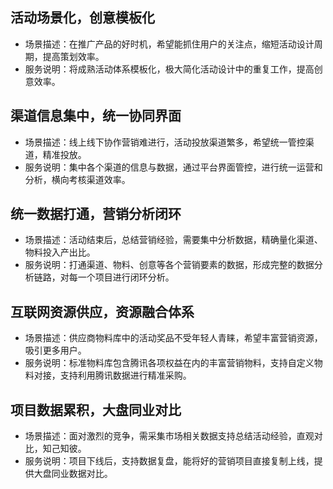 ## 活动场景化，创意模板化
- 场景描述：在推广产品的好时机，希望能抓住用户的关注点，缩短活动设计周期，提高策划效率。
- 服务说明：将成熟活动体系模板化，极大简化活动设计中的重复工作，提高创意效率。

## 渠道信息集中，统一协同界面
- 场景描述：线上线下协作营销难进行，活动投放渠道繁多，希望统一管控渠道，精准投放。
- 服务说明：集中各个渠道的信息与数据，通过平台界面管控，进行统一运营和分析，横向考核渠道效率。

## 统一数据打通，营销分析闭环
- 场景描述：活动结束后，总结营销经验，需要集中分析数据，精确量化渠道、物料投入产出比。
- 服务说明：打通渠道、物料、创意等各个营销要素的数据，形成完整的数据分析链路，对每一个项目进行闭环分析。

## 互联网资源供应，资源融合体系
- 场景描述：供应商物料库中的活动奖品不受年轻人青睐，希望丰富营销资源，吸引更多用户。
- 服务说明：标准物料库包含腾讯各项权益在内的丰富营销物料，支持自定义物料对接，支持利用腾讯数据进行精准采购。

## 项目数据累积，大盘同业对比
- 场景描述：面对激烈的竞争，需采集市场相关数据支持总结活动经验，直观对比，知己知彼。
- 服务说明：项目下线后，支持数据复盘，能将好的营销项目直接复制上线，提供大盘同业数据对比。



